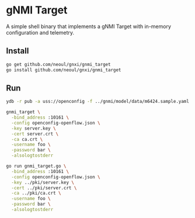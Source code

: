 # gNMI Target

A simple shell binary that implements a gNMI Target with in-memory configuration and telemetry.

## Install

```bash
go get github.com/neoul/gnxi/gnmi_target
go install github.com/neoul/gnxi/gnmi_target
```

## Run

```bash
ydb -r pub -a uss://openconfig -f ../gnmi/model/data/m6424.sample.yaml -d -v debug
```

```bash
gnmi_target \
  -bind_address :10161 \
  -config openconfig-openflow.json \
  -key server.key \
  -cert server.crt \
  -ca ca.crt \
  -username foo \
  -password bar \
  -alsologtostderr
```

```bash
go run gnmi_target.go \
  -bind_address :10161 \
  -config openconfig-openflow.json \
  -key ../pki/server.key \
  -cert ../pki/server.crt \
  -ca ../pki/ca.crt \
  -username foo \
  -password bar \
  -alsologtostderr
```

